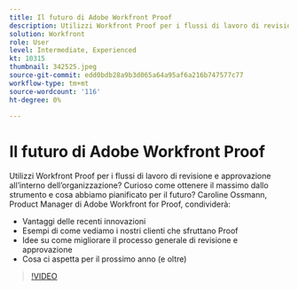 ```yaml
---
title: Il futuro di Adobe Workfront Proof
description: Utilizzi Workfront Proof per i flussi di lavoro di revisione e approvazione all’interno dell’organizzazione? Curioso come ottenere il massimo dallo strumento e ciò che abbiamo pianificato per il futuro.
solution: Workfront
role: User
level: Intermediate, Experienced
kt: 10315
thumbnail: 342525.jpeg
source-git-commit: edd0bdb28a9b3d065a64a95af6a216b747577c77
workflow-type: tm+mt
source-wordcount: '116'
ht-degree: 0%

---
```


# Il futuro di Adobe Workfront Proof

Utilizzi Workfront Proof per i flussi di lavoro di revisione e approvazione all’interno dell’organizzazione? Curioso come ottenere il massimo dallo strumento e cosa abbiamo pianificato per il futuro? Caroline Ossmann, Product Manager di Adobe Workfront for Proof, condividerà:

* Vantaggi delle recenti innovazioni
* Esempi di come vediamo i nostri clienti che sfruttano Proof
* Idee su come migliorare il processo generale di revisione e approvazione
* Cosa ci aspetta per il prossimo anno (e oltre)

>[!VIDEO](https://video.tv.adobe.com/v/342525/?quality=12&learn=on)
